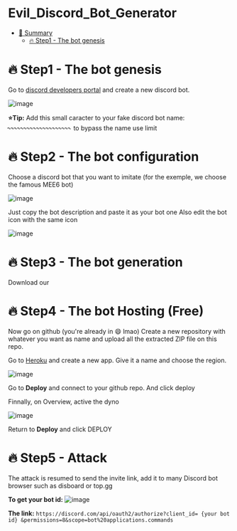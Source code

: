 # Evil_Discord_Bot_Generator


- [📗 Summary]()
  * [🔥 Step1 - The bot genesis](#---Step1---The-bot-genesis)

# 🔥 Step1 - The bot genesis
Go to <a href="https://discord.com/developers/applications" >discord developers portal</a> and create a new discord bot.

![image](https://user-images.githubusercontent.com/71982379/194362046-d8301c58-71ce-4afb-b8eb-1b454dd9b770.png)

**⭐Tip:** Add this small caracter to your fake discord bot name:` ˞˞˞˞˞˞˞˞˞˞˞˞˞˞˞˞˞˞˞˞` to bypass the name use limit

# 🔥 Step2 - The bot configuration
Choose a discord bot that you want to imitate (for the exemple, we choose the famous MEE6 bot)

![image](https://user-images.githubusercontent.com/71982379/194364180-ddb01545-f957-4db1-b453-77c38131fd79.png)

Just copy the bot description and paste it as your bot one
Also edit the bot icon with the same icon

![image](https://user-images.githubusercontent.com/71982379/194365146-10462608-0f5f-4df7-882b-d7dde5de0701.png)

# 🔥 Step3 - The bot generation
Download our


# 🔥 Step4 - The bot Hosting (Free)
Now go on github (you're already in 😄 lmao)
Create a new repository with whatever you want as name and upload all the extracted ZIP file on this repo.




Go to <a href="https://dashboard.heroku.com/apps">Heroku</a> and create a new app. Give it a name and choose the region.

![image](https://user-images.githubusercontent.com/71982379/194373171-3f4cbb11-840c-40c1-b7a3-95d77db95097.png)

Go to **Deploy** and connect to your github repo.
And click deploy

Finnally, on Overview, active the dyno

![image](https://user-images.githubusercontent.com/71982379/194374538-68af269b-809c-4e89-a1d9-afa37905d2b4.png)

Return to **Deploy** and click DEPLOY

# 🔥 Step5 - Attack
The attack is resumed to send the invite link, add it to many Discord bot browser such as disboard or top.gg

**To get your bot id:** ![image](https://user-images.githubusercontent.com/71982379/194377709-83e51eb1-4dee-4ec7-888a-421f308322d7.png)


**The link:** `https://discord.com/api/oauth2/authorize?client_id= {your bot id} &permissions=8&scope=bot%20applications.commands`
